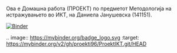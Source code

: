 Ова е Домашна работа (ПРОЕКТ) по предметот Методологија на истражувањето во ИКТ, на Даниела Јанушевска (141151).

[![Binder](https://mybinder.org/badge_logo.svg)](https://mybinder.org/v2/gh/proekti96/ProektIKT.git/HEAD)

.. image:: https://mybinder.org/badge_logo.svg
 :target: https://mybinder.org/v2/gh/proekti96/ProektIKT.git/HEAD